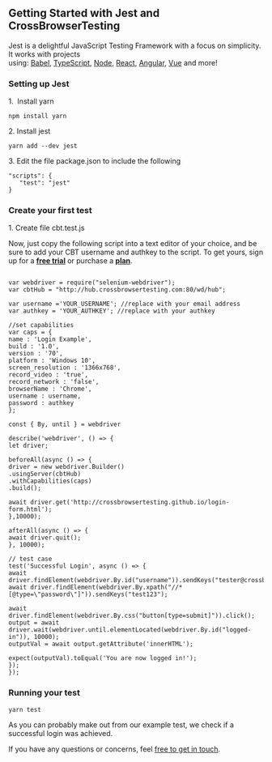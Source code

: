 <h2><strong>Getting Started with Jest and CrossBrowserTesting</strong></h2>
Jest is a delightful JavaScript Testing Framework with a focus on simplicity.
It works with projects using: <a href="https://babeljs.io/">Babel</a>, <a href="https://www.typescriptlang.org/">TypeScript</a>, <a href="https://nodejs.org/en/">Node</a>, <a href="https://reactjs.org/">React</a>, <a href="https://angular.io/">Angular</a>, <a href="https://vuejs.org/">Vue</a> and more!
<h3>Setting up Jest</h3>
1.  Install yarn
<pre><code>npm install yarn</code></pre>
2. Install jest
<pre><code>yarn add --dev jest</code></pre>
3. Edit the file package.json to include the following
<pre><code>"scripts": {
   "test": "jest"
}
</code></pre>
<h3>Create your first test</h3>
1. Create file cbt.test.js

Now, just copy the following script into a text editor of your choice, and be sure to add your CBT username and authkey to the script. To get yours, sign up for a <a href="https://crossbrowsertesting.com/freetrial" rel="nofollow"><b>free trial</b></a> or purchase a <a href="https://crossbrowsertesting.com/pricing" rel="nofollow"><b>plan</b></a>.
<pre><code>
var webdriver = require("selenium-webdriver");
var cbtHub = "http://hub.crossbrowsertesting.com:80/wd/hub";

var username ='YOUR_USERNAME'; //replace with your email address
var authkey = 'YOUR_AUTHKEY'; //replace with your authkey

//set capabilities
var caps = {
name : 'Login Example',
build : '1.0',
version : '70',
platform : 'Windows 10',
screen_resolution : '1366x768',
record_video : 'true',
record_network : 'false',
browserName : 'Chrome',
username : username,
password : authkey
};

const { By, until } = webdriver

describe('webdriver', () =&gt; {
let driver;

beforeAll(async () =&gt; {
driver = new webdriver.Builder()
.usingServer(cbtHub)
.withCapabilities(caps)
.build();

await driver.get('http://crossbrowsertesting.github.io/login-form.html');
},10000);

afterAll(async () =&gt; {
await driver.quit();
}, 10000);

// test case
test('Successful Login', async () =&gt; {
await driver.findElement(webdriver.By.id("username")).sendKeys("tester@crossbrowsertesting.com");
await driver.findElement(webdriver.By.xpath("//*[@type=\"password\"]")).sendKeys("test123");

await driver.findElement(webdriver.By.css("button[type=submit]")).click();
output = await driver.wait(webdriver.until.elementLocated(webdriver.By.id("logged-in")), 10000);
outputVal = await output.getAttribute('innerHTML');

expect(outputVal).toEqual('You are now logged in!');
});
});
</code></pre>
<h3>Running your test</h3>
<pre><code>yarn test</code></pre>
As you can probably make out from our example test, we check if a successful login was achieved.

If you have any questions or concerns, feel <a href="mailto:support@crossbrowsertesting.com">free to get in touch</a>.
